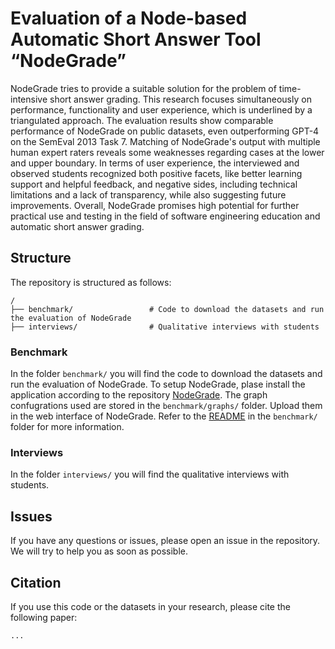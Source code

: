 # Evaluation of a Node-based Automatic Short Answer Tool “NodeGrade”
NodeGrade tries to provide a suitable solution for the problem of time-intensive short answer grading. This research focuses simultaneously on performance, functionality and user experience, which is underlined by a triangulated approach. The evaluation results show comparable performance of NodeGrade on public datasets, even outperforming GPT-4 on the SemEval 2013 Task 7. Matching of NodeGrade's output with multiple human expert raters reveals some weaknesses regarding cases at the lower and upper boundary. In terms of user experience, the interviewed and observed students recognized both positive facets, like better learning support and helpful feedback, and negative sides, including technical limitations and a lack of transparency, while also suggesting future improvements. Overall, NodeGrade promises high potential for further practical use and testing in the field of software engineering education and automatic short answer grading.

## Structure
The repository is structured as follows:
```
/
├── benchmark/                 # Code to download the datasets and run the evaluation of NodeGrade
├── interviews/                # Qualitative interviews with students
```

### Benchmark
In the folder `benchmark/` you will find the code to download the datasets and run the evaluation of NodeGrade.
To setup NodeGrade, plase install the application according to the repository [NodeGrade](https://github.com/HASKI-RAK/NodeGrade).
The graph confugrations used are stored in the `benchmark/graphs/` folder. Upload them in the web interface of NodeGrade.
Refer to the [README](benchmark/README.md) in the `benchmark/` folder for more information.

### Interviews
In the folder `interviews/` you will find the qualitative interviews with students.

## Issues
If you have any questions or issues, please open an issue in the repository. We will try to help you as soon as possible.

## Citation
If you use this code or the datasets in your research, please cite the following paper:
```
...
```